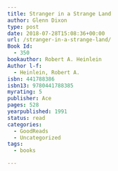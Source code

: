 ```yaml
---
title: Stranger in a Strange Land
author: Glenn Dixon
type: post
date: 2018-07-28T15:08:36+00:00
url: /stranger-in-a-strange-land/
Book Id:
  - 350
bookauthor: Robert A. Heinlein
Author l-f:
  - Heinlein, Robert A.
isbn: 441788386
isbn13: 9780441788385
myrating: 5
publisher: Ace
pages: 528
yearpublished: 1991
status: read
categories:
  - GoodReads
  - Uncategorized
tags:
  - books

---
```

